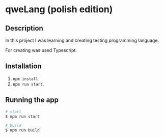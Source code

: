 # qweLang (polish edition)

## Description
In this project I was learning and creating testing programming language. </br>

For creating was used Typescript.

## Installation

1. `npm install`
2. `npm run start`.

## Running the app

```bash
# start
$ npm run start

# build
$ npm run build
```
